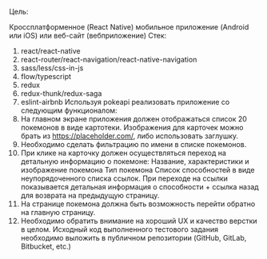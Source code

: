 Цель: 

Кроссплатформенное (React Native) мобильное приложение (Android или iOS) или веб-сайт (вебприложение)
Стек:
1. react/react-native
2. react-router/react-navigation/react-native-navigation
3. sass/less/css-in-js
4. flow/typescript
5. redux
6. redux-thunk/redux-saga
7. eslint-airbnb
Используя pokeapi реализовать приложение со следующим функционалом:
1. На главном экране приложения должен отображаться список 20 покемонов в виде картотеки.
Изображения для карточек можно брать из https://placeholder.com/, либо использовать
заглушку.
2. Необходимо сделать фильтрацию по имени в списке покемонов.
3. При клике на карточку должен осуществляться переход на детальную информацию о покемоне:
Название, характеристики и изображение покемона
Тип покемона
Список способностей в виде неупорядоченного списка ссылок. При переходе на ссылки
показывается детальная информация о способности + ссылка назад для возврата на
предыдущую страницу.
4. На странице покемона должна быть возможность перейти обратно на главную страницу.
5. Необходимо обратить внимание на хороший UX и качество верстки в целом.
Исходный код выполненного тестового задания необходимо выложить в публичном репозитории
(GitHub, GitLab, Bitbucket, etc.)


